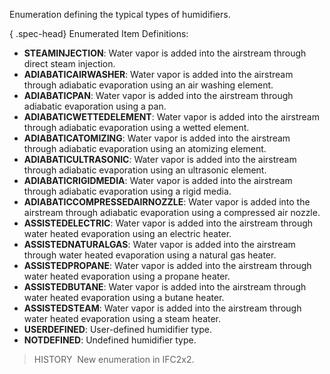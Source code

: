﻿Enumeration defining the typical types of humidifiers.

{ .spec-head}
Enumerated Item Definitions:

* **STEAMINJECTION**: Water vapor is added into the airstream through direct steam injection.
* **ADIABATICAIRWASHER**: Water vapor is added into the airstream through adiabatic evaporation using an air washing element.
* **ADIABATICPAN**: Water vapor is added into the airstream through adiabatic evaporation using a pan.
* **ADIABATICWETTEDELEMENT**: Water vapor is added into the airstream through adiabatic evaporation using a wetted element.
* **ADIABATICATOMIZING**: Water vapor is added into the airstream through adiabatic evaporation using an atomizing element.
* **ADIABATICULTRASONIC**: Water vapor is added into the airstream through adiabatic evaporation using an ultrasonic element.
* **ADIABATICRIGIDMEDIA**: Water vapor is added into the airstream through adiabatic evaporation using a rigid media.
* **ADIABATICCOMPRESSEDAIRNOZZLE**: Water vapor is added into the airstream through adiabatic evaporation using a compressed air nozzle.
* **ASSISTEDELECTRIC**: Water vapor is added into the airstream through water heated evaporation using an electric heater.
* **ASSISTEDNATURALGAS**: Water vapor is added into the airstream through water heated evaporation using a natural gas heater.
* **ASSISTEDPROPANE**: Water vapor is added into the airstream through water heated evaporation using a propane heater.
* **ASSISTEDBUTANE**: Water vapor is added into the airstream through water heated evaporation using a butane heater.
* **ASSISTEDSTEAM**: Water vapor is added into the airstream through water heated evaporation using a steam heater.
* **USERDEFINED**: User-defined humidifier type.
* **NOTDEFINED**: Undefined humidifier type.

> HISTORY&nbsp; New enumeration in IFC2x2.
